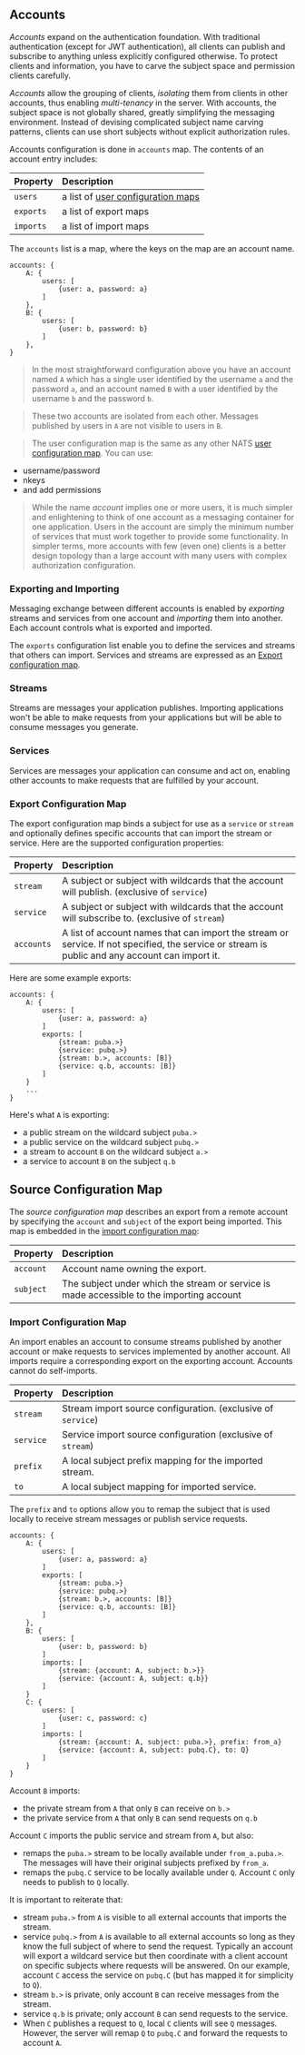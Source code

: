 ## Accounts

_Accounts_ expand on the authentication foundation. With traditional authentication (except for JWT authentication), all clients can publish and subscribe to anything unless explicitly configured otherwise. To protect clients and information, you have to carve the subject space and permission clients carefully.

_Accounts_ allow the grouping of clients, *isolating* them from clients in other accounts, thus enabling *multi-tenancy* in the server. With accounts, the subject space is not globally shared, greatly simplifying the messaging environment. Instead of devising complicated subject name carving patterns, clients can use short subjects without explicit authorization rules.

Accounts configuration is done in `accounts` map. The contents of an account entry includes:

| Property | Description |
| :-- | :-- |
| `users` | a list of [user configuration maps](auth_intro.md#user-configuration-map) |
| `exports` | a list of export maps |
| `imports` | a list of import maps |


The `accounts` list is a map, where the keys on the map are an account name.

```
accounts: {
    A: {
        users: [
            {user: a, password: a}
        ]
    },
    B: {
        users: [
            {user: b, password: b}
        ]
    },
}
```

> In the most straightforward configuration above you have an account named `A` which has a single user identified by the username `a` and the password `a`, and an account named `B` with a user identified by the username `b` and the password `b`.

> These two accounts are isolated from each other. Messages published by users in `A` are not visible to users in `B`.

> The user configuration map is the same as any other NATS [user configuration map](auth_intro.md#user-configuration-map). You can use: 

- username/password
- nkeys
- and add permissions

> While the name _account_ implies one or more users, it is much simpler and enlightening to think of one account as a messaging container for one application. Users in the account are simply the minimum number of services that must work together to provide some functionality. 
> In simpler terms, more accounts with few (even one) clients is a better design topology than a large account with many users with complex authorization configuration.

### Exporting and Importing

Messaging exchange between different accounts is enabled by _exporting_ streams and services from one account and _importing_ them into another. Each account controls what is exported and imported.

The `exports` configuration list enable you to define the services and streams that others can import. Services and streams are expressed as an [Export configuration map](#export-configuration-map).

### Streams

Streams are messages your application publishes. Importing applications won't be able to make requests from your applications but will be able to consume messages you generate.

### Services 

Services are messages your application can consume and act on, enabling other accounts to make requests that are fulfilled by your account.



### Export Configuration Map

The export configuration map binds a subject for use as a `service` or `stream` and optionally defines specific accounts that can import the stream or service. Here are the supported configuration properties:

| Property | Description |
| :-- | :-- |
| `stream` | A subject or subject with wildcards that the account will publish. (exclusive of `service`) |
| `service` | A subject or subject with wildcards that the account will subscribe to. (exclusive of `stream`) |
| `accounts` | A list of account names that can import the stream or service. If not specified, the service or stream is public and any account can import it. |

Here are some example exports:
```
accounts: {
    A: {
        users: [
            {user: a, password: a}
        ]
        exports: [
            {stream: puba.>}
            {service: pubq.>}
            {stream: b.>, accounts: [B]}
            {service: q.b, accounts: [B]}
        ]
    }
    ...
}
```

Here's what `A` is exporting:

- a public stream on the wildcard subject `puba.>`
- a public service on the wildcard subject `pubq.>`
- a stream to account `B` on the wildcard subject `a.>`
- a service to account `B` on the subject `q.b`


## Source Configuration Map

The _source configuration map_ describes an export from a remote account by specifying the `account` and `subject` of the export being imported. This map is embedded in the [import configuration map](#import-configuration-map):

| Property | Description |
| :-- | :-- |
| `account` | Account name owning the export. |
| `subject` | The subject under which the stream or service is made accessible to the importing account |


### Import Configuration Map

An import enables an account to consume streams published by another account or make requests to services implemented by another account. All imports require a corresponding export on the exporting account. Accounts cannot do self-imports.

| Property | Description |
| :-- | :-- |
| `stream` | Stream import source configuration. (exclusive of `service`) |
| `service` | Service import source configuration (exclusive of `stream`) |
| `prefix`    | A local subject prefix mapping for the imported stream.|
| `to` | A local subject mapping for imported service. |

The `prefix` and `to` options allow you to remap the subject that is used locally to receive stream messages or publish service requests.



```
accounts: {
    A: {
        users: [
            {user: a, password: a}
        ]
        exports: [
            {stream: puba.>}
            {service: pubq.>}
            {stream: b.>, accounts: [B]}
            {service: q.b, accounts: [B]}
        ]
    },
    B: {
        users: [
            {user: b, password: b}
        ]
        imports: [
            {stream: {account: A, subject: b.>}}
            {service: {account: A, subject: q.b}}
        ]
    }
    C: {
        users: [
            {user: c, password: c}
        ]
        imports: [
            {stream: {account: A, subject: puba.>}, prefix: from_a}
            {service: {account: A, subject: pubq.C}, to: Q}
        ]
    }
}
```

Account `B` imports:

- the private stream from `A` that only `B` can receive on `b.>`
- the private service from `A` that only `B` can send requests on `q.b`

Account `C` imports the public service and stream from `A`, but also:

- remaps the `puba.>` stream to be locally available under `from_a.puba.>`. The messages will have their original subjects prefixed by `from_a`.
- remaps the `pubq.C` service to be locally available under `Q`. Account `C` only needs to publish to `Q` locally.

It is important to reiterate that:

- stream `puba.>` from `A` is visible to all external accounts that imports the stream.
- service `pubq.>` from `A` is available to all external accounts so long as they know the full subject of where to send the request. Typically an account will export a wildcard service but then coordinate with a client account on specific subjects where requests will be answered. On our example, account `C` access the service on `pubq.C` (but has mapped it for simplicity to `Q`).
- stream `b.>` is private, only account `B` can receive messages from the stream.
- service `q.b` is private; only account `B` can send requests to the service.
- When `C` publishes a request to `Q`, local `C` clients will see `Q` messages. However, the server will remap `Q` to `pubq.C` and forward the requests to account `A`.



